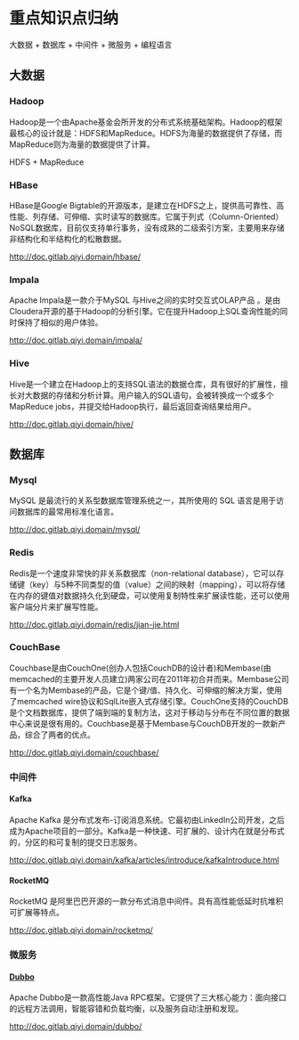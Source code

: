 # 重点知识点归纳

大数据 + 数据库 + 中间件 + 微服务 + 编程语言

## 大数据

### Hadoop

Hadoop是一个由Apache基金会所开发的分布式系统基础架构。Hadoop的框架最核心的设计就是：HDFS和MapReduce。HDFS为海量的数据提供了存储，而MapReduce则为海量的数据提供了计算。

HDFS + MapReduce

### HBase

HBase是Google Bigtable的开源版本，是建立在HDFS之上，提供高可靠性、高性能、列存储、可伸缩、实时读写的数据库。它属于列式（Column-Oriented）NoSQL数据库，目前仅支持单行事务，没有成熟的二级索引方案，主要用来存储非结构化和半结构化的松散数据。

http://doc.gitlab.qiyi.domain/hbase/

### Impala

Apache Impala是一款介于MySQL 与Hive之间的实时交互式OLAP产品 。是由Cloudera开源的基于Hadoop的分析引擎。它在提升Hadoop上SQL查询性能的同时保持了相似的用户体验。

http://doc.gitlab.qiyi.domain/impala/

### Hive

Hive是一个建立在Hadoop上的支持SQL语法的数据仓库，具有很好的扩展性，擅长对大数据的存储和分析计算。用户输入的SQL语句，会被转换成一个或多个MapReduce jobs，并提交给Hadoop执行，最后返回查询结果给用户。

http://doc.gitlab.qiyi.domain/hive/

## 数据库

### Mysql

MySQL 是最流行的关系型数据库管理系统之一，其所使用的 SQL 语言是用于访问数据库的最常用标准化语言。

http://doc.gitlab.qiyi.domain/mysql/

### Redis

Redis是一个速度非常快的非关系数据库（non-relational database），它可以存储键（key）与5种不同类型的值（value）之间的映射（mapping），可以将存储在内存的键值对数据持久化到硬盘，可以使用复制特性来扩展读性能，还可以使用客户端分片来扩展写性能。

http://doc.gitlab.qiyi.domain/redis/jian-jie.html

### CouchBase

Couchbase是由CouchOne(创办人包括CouchDB的设计者)和Membase(由memcached的主要开发人员建立)两家公司在2011年初合并而来。Membase公司有一个名为Membase的产品，它是个键/值、持久化、可伸缩的解决方案，使用了memcached wire协议和SqlLite嵌入式存储引擎。CouchOne支持的CouchDB是个文档数据库，提供了端到端的复制方法，这对于移动与分布在不同位置的数据中心来说是很有用的。Couchbase是基于Membase与CouchDB开发的一款新产品，综合了两者的优点。

http://doc.gitlab.qiyi.domain/couchbase/

### 中间件

#### Kafka

Apache Kafka 是分布式发布-订阅消息系统。它最初由LinkedIn公司开发，之后成为Apache项目的一部分。Kafka是一种快速、可扩展的、设计内在就是分布式的，分区的和可复制的提交日志服务。

http://doc.gitlab.qiyi.domain/kafka/articles/introduce/kafkaIntroduce.html

#### RocketMQ

RocketMQ 是阿里巴巴开源的一款分布式消息中间件。具有高性能低延时抗堆积可扩展等特点。

http://doc.gitlab.qiyi.domain/rocketmq/

### 微服务

#### [Dubbo](http://dubbo.apache.org/zh-cn/index.html)

Apache Dubbo是一款高性能Java RPC框架。它提供了三大核心能力：面向接口的远程方法调用，智能容错和负载均衡，以及服务自动注册和发现。

http://doc.gitlab.qiyi.domain/dubbo/